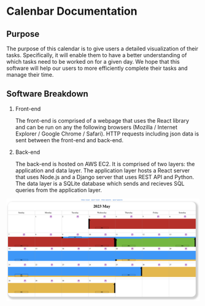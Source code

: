 # Calenbar Documentation

## Purpose

The purpose of this calendar is to give users a detailed visualization of their tasks. Specifically, it will enable them to have a better understanding of which tasks need to be worked on for a given day. We hope that this software will help our users to more efficiently complete their tasks and manage their time.

## Software Breakdown

1. Front-end
   
   The front-end is comprised of a webpage that uses the React library and can be run on any the following browsers (Mozilla / Internet Explorer / Google Chrome / Safari).
   HTTP requests including json data is sent between the front-end and back-end.
   
2. Back-end
 
   The back-end is hosted on AWS EC2. It is comprised of two layers: the application and data layer. The application layer hosts a React server that uses Node.js and a      Django server that uses REST API and Python. The data layer is a SQLite database which sends and recieves SQL queries from the application layer. 

![alt text](https://github.com/pjvf17/320-calenBar/blob/main/images/Screenshot%202023-05-09%20at%206.51.07%20PM.png)
